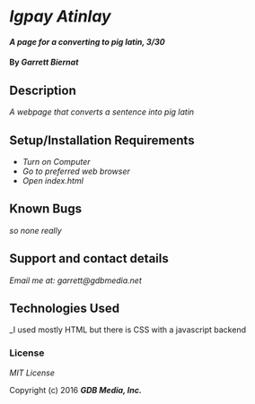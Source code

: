 # _Igpay Atinlay_

#### _A page for a converting to pig latin, 3/30_


#### By _**Garrett Biernat**_

## Description

_A webpage that converts a sentence into pig latin_

## Setup/Installation Requirements

* _Turn on Computer_
* _Go to preferred web browser_
* _Open index.html_

## Known Bugs

_so none really_

## Support and contact details

_Email me at: garrett@gdbmedia.net_

## Technologies Used

_I used mostly HTML but there is CSS with a javascript backend

### License

*MIT License*

Copyright (c) 2016 **_GDB Media, Inc._**
